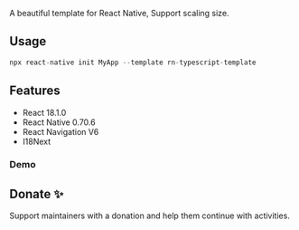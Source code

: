 A beautiful template for React Native, Support scaling size.
## Usage
```js
npx react-native init MyApp --template rn-typescript-template
```
## Features

- React 18.1.0</br>
- React Native 0.70.6</br>
- React Navigation V6</br>
- I18Next</br>

### Demo


## Donate ✨

Support maintainers with a donation and help them continue with activities.
